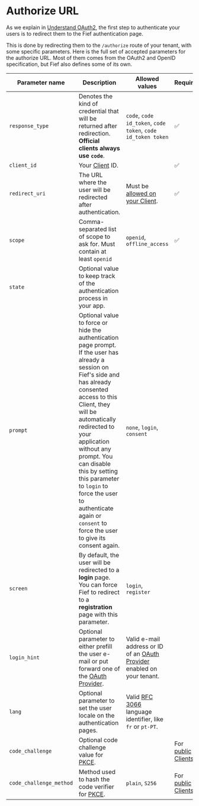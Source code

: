 # Authorize URL

As we explain in [Understand OAuth2](../getting-started/oauth2.md), the first step to authenticate your users is to redirect them to the Fief authentication page.

This is done by redirecting them to the `/authorize` route of your tenant, with some specific parameters. Here is the full set of accepted parameters for the authorize URL. Most of them comes from the OAuth2 and OpenID specification, but Fief also defines some of its own.

| Parameter name          | Description                                                                                                                                                                                                                                                                                                                                                                                                 | Allowed values                                                                                             | Required                                                     |
| ----------------------- | ----------------------------------------------------------------------------------------------------------------------------------------------------------------------------------------------------------------------------------------------------------------------------------------------------------------------------------------------------------------------------------------------------------- | ---------------------------------------------------------------------------------------------------------- | ------------------------------------------------------------ |
| `response_type`         | Denotes the kind of credential that will be returned after redirection. **Official clients always use `code`**.                                                                                                                                                                                                                                                                                             | `code`, `code id_token`, `code token`, `code id_token token`                                               | ✅                                                           |
| `client_id`             | Your [Client](../configure/clients.md) ID.                                                                                                                                                                                                                                                                                                                                                                  |                                                                                                            | ✅                                                           |
| `redirect_uri`          | The URL where the user will be redirected after authentication.                                                                                                                                                                                                                                                                                                                                             | Must be [allowed on your Client](../configure/clients.md#redirect-uris).                                   | ✅                                                           |
| `scope`                 | Comma-separated list of scope to ask for. Must contain at least `openid`                                                                                                                                                                                                                                                                                                                                    | `openid`, `offline_access`                                                                                 | ✅                                                           |
| `state`                 | Optional value to keep track of the authentication process in your app.                                                                                                                                                                                                                                                                                                                                     |                                                                                                            |                                                              |
| `prompt`                | Optional value to force or hide the authentication page prompt. If the user has already a session on Fief's side and has already consented access to this Client, they will be automatically redirected to your application without any prompt. You can disable this by setting this parameter to `login` to force the user to authenticate again or `consent` to force the user to give its consent again. | `none`, `login`, `consent`                                                                                 |                                                              |
| `screen`                | By default, the user will be redirected to a **login** page. You can force Fief to redirect to a **registration** page with this parameter.                                                                                                                                                                                                                                                                 | `login`, `register`                                                                                        |                                                              |
| `login_hint`            | Optional parameter to either prefill the user e-mail or put forward one of the [OAuth Provider](../configure/oauth-providers.md).                                                                                                                                                                                                                                                                           | Valid e-mail address or ID of an [OAuth Provider](../configure/oauth-providers.md) enabled on your tenant. |                                                              |
| `lang`                  | Optional parameter to set the user locale on the authentication pages.                                                                                                                                                                                                                                                                                                                                      | Valid [RFC 3066](https://www.rfc-editor.org/rfc/rfc3066) language identifier, like `fr` or `pt-PT`.        |                                                              |
| `code_challenge`        | Optional code challenge value for [PKCE](./pkce.md).                                                                                                                                                                                                                                                                                                                                                        |                                                                                                            | For [public Clients](../configure/clients.md#public-clients) |
| `code_challenge_method` | Method used to hash the code verifier for [PKCE](./pkce.md).                                                                                                                                                                                                                                                                                                                                                | `plain`, `S256`                                                                                            | For [public Clients](../configure/clients.md#public-clients) |
